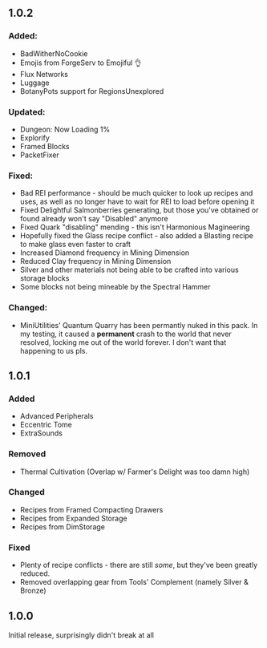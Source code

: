 ## 1.0.2

### Added:

- BadWitherNoCookie
- Emojis from ForgeServ to Emojiful 👌
- Flux Networks
- Luggage
- BotanyPots support for RegionsUnexplored

### Updated:

- Dungeon: Now Loading 1%
- Explorify
- Framed Blocks
- PacketFixer

### Fixed:

- Bad REI performance - should be much quicker to look up recipes and uses, as well as no longer have to wait for REI to load before opening it
- Fixed Delightful Salmonberries generating, but those you've obtained or found already won't say "Disabled" anymore
- Fixed Quark "disabling" mending - this isn't Harmonious Magineering
- Hopefully fixed the Glass recipe conflict - also added a Blasting recipe to make glass even faster to craft
- Increased Diamond frequency in Mining Dimension
- Reduced Clay frequency in Mining Dimension
- Silver and other materials not being able to be crafted into various storage blocks
- Some blocks not being mineable by the Spectral Hammer

### Changed:

- MiniUtilities' Quantum Quarry has been permantly nuked in this pack. In my testing, it caused a **permanent** crash to the world that never resolved, locking me out of the world forever. I don't want that happening to us pls.

## 1.0.1

### Added

- Advanced Peripherals
- Eccentric Tome
- ExtraSounds

### Removed

- Thermal Cultivation (Overlap w/ Farmer's Delight was too damn high)

### Changed

- Recipes from Framed Compacting Drawers
- Recipes from Expanded Storage
- Recipes from DimStorage

### Fixed

- Plenty of recipe conflicts - there are still _some_, but they've been greatly reduced.
- Removed overlapping gear from Tools' Complement (namely Silver & Bronze)

## 1.0.0

Initial release, surprisingly didn't break at all
